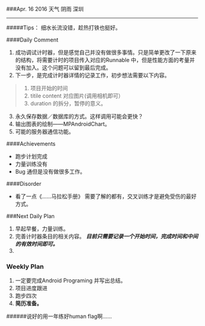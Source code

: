 ###Apr. 16 2016 天气 阴雨 深圳
*******
#####Tips：
细水长流没错，趁热打铁也挺好。

####Daily Comment
1. 成功调试计时器，但是感觉自己并没有做很多事情。只是简单更改了一下原来的结构，将需要计时的项目传入对应的Runnable 中，但是性能方面的考量并没有加入。这个问题可以留到最后完成。
2. 下一步，是完成计时器详情的记录工作，初步想法需要以下内容。
> 1. 项目开始的时间 
> 2. titile content 对应图片(调用相机即可）
> 3. duration 的拆分，暂停的意义。 

3. 永久保存数据／数据库的方式。这样调用可能会更快？
4. 输出图表的绘制——MPAndroidChart。
5. 可能的服务器通信功能。

####Achievements
+ 跑步计划完成 
+ 力量训练没有
+ Bug 通但是没有做很多工作。

####Disorder
* 看了一点《……马拉松手册》 需要了解的都有，交叉训练才是避免受伤的最好方式。

###Next Daily Plan
1. 早起早餐，力量训练。
2. 完善计时器条目的相关内容。 ***目前只需要记录一个开始时间，完成时间和中间的有效时间即可。***
3. 

### Weekly Plan
1. 一定要完成Android Programing 并写出总结。
2. 项目进度跟进
3. 跑步四次
4. **简历准备。**

######说好的用一年练好human flag啊……